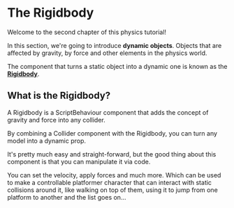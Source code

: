 # The Rigidbody

Welcome to the second chapter of this physics tutorial!

In this section, we're going to introduce **dynamic objects**. Objects that are affected by gravity, by force and other elements in the physics world.

The component that turns a static object into a dynamic one is known as the [**Rigidbody**](/api/Physics/Rigidbody.md).

## What is the Rigidbody?

A Rigidbody is a ScriptBehaviour component that adds the concept of gravity and force into any collider.

By combining a Collider component with the Rigidbody, you can turn any model into a dynamic prop.

It's pretty much easy and straight-forward, but the good thing about this component is that you can manipulate it via code.

You can set the velocity, apply forces and much more. Which can be used to make a controllable platformer character that can interact with static collisions around it, like walking on top of them, using it to jump from one platform to another and the list goes on...